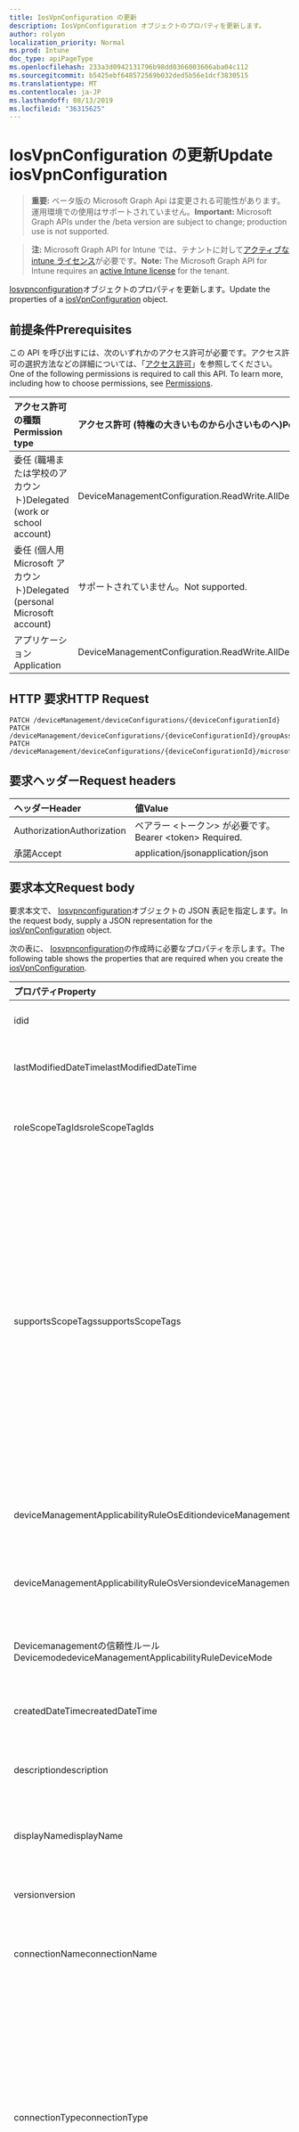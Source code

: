 ```yaml
---
title: IosVpnConfiguration の更新
description: IosVpnConfiguration オブジェクトのプロパティを更新します。
author: rolyon
localization_priority: Normal
ms.prod: Intune
doc_type: apiPageType
ms.openlocfilehash: 233a3d0942131796b98dd0366003606aba04c112
ms.sourcegitcommit: b5425ebf648572569b032ded5b56e1dcf3830515
ms.translationtype: MT
ms.contentlocale: ja-JP
ms.lasthandoff: 08/13/2019
ms.locfileid: "36315625"
---
```

# <a name="update-iosvpnconfiguration"></a><span data-ttu-id="395d3-103">IosVpnConfiguration の更新</span><span class="sxs-lookup"><span data-stu-id="395d3-103">Update iosVpnConfiguration</span></span>

> <span data-ttu-id="395d3-104">**重要:** ベータ版の Microsoft Graph Api は変更される可能性があります。運用環境での使用はサポートされていません。</span><span class="sxs-lookup"><span data-stu-id="395d3-104">**Important:** Microsoft Graph APIs under the /beta version are subject to change; production use is not supported.</span></span>

> <span data-ttu-id="395d3-105">**注:** Microsoft Graph API for Intune では、テナントに対して[アクティブな intune ライセンス](https://go.microsoft.com/fwlink/?linkid=839381)が必要です。</span><span class="sxs-lookup"><span data-stu-id="395d3-105">**Note:** The Microsoft Graph API for Intune requires an [active Intune license](https://go.microsoft.com/fwlink/?linkid=839381) for the tenant.</span></span>

<span data-ttu-id="395d3-106">[Iosvpnconfiguration](../resources/intune-deviceconfig-iosvpnconfiguration.md)オブジェクトのプロパティを更新します。</span><span class="sxs-lookup"><span data-stu-id="395d3-106">Update the properties of a [iosVpnConfiguration](../resources/intune-deviceconfig-iosvpnconfiguration.md) object.</span></span>

## <a name="prerequisites"></a><span data-ttu-id="395d3-107">前提条件</span><span class="sxs-lookup"><span data-stu-id="395d3-107">Prerequisites</span></span>
<span data-ttu-id="395d3-p101">この API を呼び出すには、次のいずれかのアクセス許可が必要です。アクセス許可の選択方法などの詳細については、「[アクセス許可](/graph/permissions-reference)」を参照してください。</span><span class="sxs-lookup"><span data-stu-id="395d3-p101">One of the following permissions is required to call this API. To learn more, including how to choose permissions, see [Permissions](/graph/permissions-reference).</span></span>

|<span data-ttu-id="395d3-110">アクセス許可の種類</span><span class="sxs-lookup"><span data-stu-id="395d3-110">Permission type</span></span>|<span data-ttu-id="395d3-111">アクセス許可 (特権の大きいものから小さいものへ)</span><span class="sxs-lookup"><span data-stu-id="395d3-111">Permissions (from most to least privileged)</span></span>|
|:---|:---|
|<span data-ttu-id="395d3-112">委任 (職場または学校のアカウント)</span><span class="sxs-lookup"><span data-stu-id="395d3-112">Delegated (work or school account)</span></span>|<span data-ttu-id="395d3-113">DeviceManagementConfiguration.ReadWrite.All</span><span class="sxs-lookup"><span data-stu-id="395d3-113">DeviceManagementConfiguration.ReadWrite.All</span></span>|
|<span data-ttu-id="395d3-114">委任 (個人用 Microsoft アカウント)</span><span class="sxs-lookup"><span data-stu-id="395d3-114">Delegated (personal Microsoft account)</span></span>|<span data-ttu-id="395d3-115">サポートされていません。</span><span class="sxs-lookup"><span data-stu-id="395d3-115">Not supported.</span></span>|
|<span data-ttu-id="395d3-116">アプリケーション</span><span class="sxs-lookup"><span data-stu-id="395d3-116">Application</span></span>|<span data-ttu-id="395d3-117">DeviceManagementConfiguration.ReadWrite.All</span><span class="sxs-lookup"><span data-stu-id="395d3-117">DeviceManagementConfiguration.ReadWrite.All</span></span>|

## <a name="http-request"></a><span data-ttu-id="395d3-118">HTTP 要求</span><span class="sxs-lookup"><span data-stu-id="395d3-118">HTTP Request</span></span>
<!-- {
  "blockType": "ignored"
}
-->
``` http
PATCH /deviceManagement/deviceConfigurations/{deviceConfigurationId}
PATCH /deviceManagement/deviceConfigurations/{deviceConfigurationId}/groupAssignments/{deviceConfigurationGroupAssignmentId}/deviceConfiguration
PATCH /deviceManagement/deviceConfigurations/{deviceConfigurationId}/microsoft.graph.windowsDomainJoinConfiguration/networkAccessConfigurations/{deviceConfigurationId}
```

## <a name="request-headers"></a><span data-ttu-id="395d3-119">要求ヘッダー</span><span class="sxs-lookup"><span data-stu-id="395d3-119">Request headers</span></span>
|<span data-ttu-id="395d3-120">ヘッダー</span><span class="sxs-lookup"><span data-stu-id="395d3-120">Header</span></span>|<span data-ttu-id="395d3-121">値</span><span class="sxs-lookup"><span data-stu-id="395d3-121">Value</span></span>|
|:---|:---|
|<span data-ttu-id="395d3-122">Authorization</span><span class="sxs-lookup"><span data-stu-id="395d3-122">Authorization</span></span>|<span data-ttu-id="395d3-123">ベアラー &lt;トークン&gt; が必要です。</span><span class="sxs-lookup"><span data-stu-id="395d3-123">Bearer &lt;token&gt; Required.</span></span>|
|<span data-ttu-id="395d3-124">承諾</span><span class="sxs-lookup"><span data-stu-id="395d3-124">Accept</span></span>|<span data-ttu-id="395d3-125">application/json</span><span class="sxs-lookup"><span data-stu-id="395d3-125">application/json</span></span>|

## <a name="request-body"></a><span data-ttu-id="395d3-126">要求本文</span><span class="sxs-lookup"><span data-stu-id="395d3-126">Request body</span></span>
<span data-ttu-id="395d3-127">要求本文で、 [Iosvpnconfiguration](../resources/intune-deviceconfig-iosvpnconfiguration.md)オブジェクトの JSON 表記を指定します。</span><span class="sxs-lookup"><span data-stu-id="395d3-127">In the request body, supply a JSON representation for the [iosVpnConfiguration](../resources/intune-deviceconfig-iosvpnconfiguration.md) object.</span></span>

<span data-ttu-id="395d3-128">次の表に、 [Iosvpnconfiguration](../resources/intune-deviceconfig-iosvpnconfiguration.md)の作成時に必要なプロパティを示します。</span><span class="sxs-lookup"><span data-stu-id="395d3-128">The following table shows the properties that are required when you create the [iosVpnConfiguration](../resources/intune-deviceconfig-iosvpnconfiguration.md).</span></span>

|<span data-ttu-id="395d3-129">プロパティ</span><span class="sxs-lookup"><span data-stu-id="395d3-129">Property</span></span>|<span data-ttu-id="395d3-130">型</span><span class="sxs-lookup"><span data-stu-id="395d3-130">Type</span></span>|<span data-ttu-id="395d3-131">説明</span><span class="sxs-lookup"><span data-stu-id="395d3-131">Description</span></span>|
|:---|:---|:---|
|<span data-ttu-id="395d3-132">id</span><span class="sxs-lookup"><span data-stu-id="395d3-132">id</span></span>|<span data-ttu-id="395d3-133">文字列</span><span class="sxs-lookup"><span data-stu-id="395d3-133">String</span></span>|<span data-ttu-id="395d3-134">エンティティのキー。</span><span class="sxs-lookup"><span data-stu-id="395d3-134">Key of the entity.</span></span> <span data-ttu-id="395d3-135">[deviceConfiguration](../resources/intune-deviceconfig-deviceconfiguration.md) から継承します</span><span class="sxs-lookup"><span data-stu-id="395d3-135">Inherited from [deviceConfiguration](../resources/intune-deviceconfig-deviceconfiguration.md)</span></span>|
|<span data-ttu-id="395d3-136">lastModifiedDateTime</span><span class="sxs-lookup"><span data-stu-id="395d3-136">lastModifiedDateTime</span></span>|<span data-ttu-id="395d3-137">DateTimeOffset</span><span class="sxs-lookup"><span data-stu-id="395d3-137">DateTimeOffset</span></span>|<span data-ttu-id="395d3-138">オブジェクトの最終更新の DateTime。</span><span class="sxs-lookup"><span data-stu-id="395d3-138">DateTime the object was last modified.</span></span> <span data-ttu-id="395d3-139">[deviceConfiguration](../resources/intune-deviceconfig-deviceconfiguration.md) から継承します</span><span class="sxs-lookup"><span data-stu-id="395d3-139">Inherited from [deviceConfiguration](../resources/intune-deviceconfig-deviceconfiguration.md)</span></span>|
|<span data-ttu-id="395d3-140">roleScopeTagIds</span><span class="sxs-lookup"><span data-stu-id="395d3-140">roleScopeTagIds</span></span>|<span data-ttu-id="395d3-141">文字列コレクション</span><span class="sxs-lookup"><span data-stu-id="395d3-141">String collection</span></span>|<span data-ttu-id="395d3-142">このエンティティインスタンスの範囲タグのリスト。</span><span class="sxs-lookup"><span data-stu-id="395d3-142">List of Scope Tags for this Entity instance.</span></span> <span data-ttu-id="395d3-143">[deviceConfiguration](../resources/intune-deviceconfig-deviceconfiguration.md) から継承します</span><span class="sxs-lookup"><span data-stu-id="395d3-143">Inherited from [deviceConfiguration](../resources/intune-deviceconfig-deviceconfiguration.md)</span></span>|
|<span data-ttu-id="395d3-144">supportsScopeTags</span><span class="sxs-lookup"><span data-stu-id="395d3-144">supportsScopeTags</span></span>|<span data-ttu-id="395d3-145">Boolean</span><span class="sxs-lookup"><span data-stu-id="395d3-145">Boolean</span></span>|<span data-ttu-id="395d3-146">基になるデバイス構成がスコープタグの割り当てをサポートしているかどうかを示します。</span><span class="sxs-lookup"><span data-stu-id="395d3-146">Indicates whether or not the underlying Device Configuration supports the assignment of scope tags.</span></span> <span data-ttu-id="395d3-147">この値が false である場合、ScopeTags プロパティへの割り当ては許可されません。エンティティは、スコープを持つユーザーには表示されません。</span><span class="sxs-lookup"><span data-stu-id="395d3-147">Assigning to the ScopeTags property is not allowed when this value is false and entities will not be visible to scoped users.</span></span> <span data-ttu-id="395d3-148">これは Silverlight で作成された従来のポリシーに対して実行され、Azure ポータルでポリシーを削除して再作成することによって解決できます。</span><span class="sxs-lookup"><span data-stu-id="395d3-148">This occurs for Legacy policies created in Silverlight and can be resolved by deleting and recreating the policy in the Azure Portal.</span></span> <span data-ttu-id="395d3-149">このプロパティに値を設定するには、 SetExtrusionDirection メソッドを適用します。</span><span class="sxs-lookup"><span data-stu-id="395d3-149">This property is read-only.</span></span> <span data-ttu-id="395d3-150">[deviceConfiguration](../resources/intune-deviceconfig-deviceconfiguration.md) から継承します</span><span class="sxs-lookup"><span data-stu-id="395d3-150">Inherited from [deviceConfiguration](../resources/intune-deviceconfig-deviceconfiguration.md)</span></span>|
|<span data-ttu-id="395d3-151">deviceManagementApplicabilityRuleOsEdition</span><span class="sxs-lookup"><span data-stu-id="395d3-151">deviceManagementApplicabilityRuleOsEdition</span></span>|[<span data-ttu-id="395d3-152">deviceManagementApplicabilityRuleOsEdition</span><span class="sxs-lookup"><span data-stu-id="395d3-152">deviceManagementApplicabilityRuleOsEdition</span></span>](../resources/intune-deviceconfig-devicemanagementapplicabilityruleosedition.md)|<span data-ttu-id="395d3-153">このポリシーの OS エディションの適用。</span><span class="sxs-lookup"><span data-stu-id="395d3-153">The OS edition applicability for this Policy.</span></span> <span data-ttu-id="395d3-154">[deviceConfiguration](../resources/intune-deviceconfig-deviceconfiguration.md) から継承します</span><span class="sxs-lookup"><span data-stu-id="395d3-154">Inherited from [deviceConfiguration](../resources/intune-deviceconfig-deviceconfiguration.md)</span></span>|
|<span data-ttu-id="395d3-155">deviceManagementApplicabilityRuleOsVersion</span><span class="sxs-lookup"><span data-stu-id="395d3-155">deviceManagementApplicabilityRuleOsVersion</span></span>|[<span data-ttu-id="395d3-156">deviceManagementApplicabilityRuleOsVersion</span><span class="sxs-lookup"><span data-stu-id="395d3-156">deviceManagementApplicabilityRuleOsVersion</span></span>](../resources/intune-deviceconfig-devicemanagementapplicabilityruleosversion.md)|<span data-ttu-id="395d3-157">このポリシーの OS バージョン適用ルール。</span><span class="sxs-lookup"><span data-stu-id="395d3-157">The OS version applicability rule for this Policy.</span></span> <span data-ttu-id="395d3-158">[deviceConfiguration](../resources/intune-deviceconfig-deviceconfiguration.md) から継承します</span><span class="sxs-lookup"><span data-stu-id="395d3-158">Inherited from [deviceConfiguration](../resources/intune-deviceconfig-deviceconfiguration.md)</span></span>|
|<span data-ttu-id="395d3-159">Devicemanagementの信頼性ルール Devicemode</span><span class="sxs-lookup"><span data-stu-id="395d3-159">deviceManagementApplicabilityRuleDeviceMode</span></span>|[<span data-ttu-id="395d3-160">Devicemanagementの信頼性ルール Devicemode</span><span class="sxs-lookup"><span data-stu-id="395d3-160">deviceManagementApplicabilityRuleDeviceMode</span></span>](../resources/intune-deviceconfig-devicemanagementapplicabilityruledevicemode.md)|<span data-ttu-id="395d3-161">このポリシーのデバイスモード適用ルール。</span><span class="sxs-lookup"><span data-stu-id="395d3-161">The device mode applicability rule for this Policy.</span></span> <span data-ttu-id="395d3-162">[deviceConfiguration](../resources/intune-deviceconfig-deviceconfiguration.md) から継承します</span><span class="sxs-lookup"><span data-stu-id="395d3-162">Inherited from [deviceConfiguration](../resources/intune-deviceconfig-deviceconfiguration.md)</span></span>|
|<span data-ttu-id="395d3-163">createdDateTime</span><span class="sxs-lookup"><span data-stu-id="395d3-163">createdDateTime</span></span>|<span data-ttu-id="395d3-164">DateTimeOffset</span><span class="sxs-lookup"><span data-stu-id="395d3-164">DateTimeOffset</span></span>|<span data-ttu-id="395d3-165">オブジェクトが作成された DateTime。</span><span class="sxs-lookup"><span data-stu-id="395d3-165">DateTime the object was created.</span></span> <span data-ttu-id="395d3-166">[deviceConfiguration](../resources/intune-deviceconfig-deviceconfiguration.md) から継承します</span><span class="sxs-lookup"><span data-stu-id="395d3-166">Inherited from [deviceConfiguration](../resources/intune-deviceconfig-deviceconfiguration.md)</span></span>|
|<span data-ttu-id="395d3-167">description</span><span class="sxs-lookup"><span data-stu-id="395d3-167">description</span></span>|<span data-ttu-id="395d3-168">String</span><span class="sxs-lookup"><span data-stu-id="395d3-168">String</span></span>|<span data-ttu-id="395d3-169">管理者が指定した、デバイス構成についての説明。</span><span class="sxs-lookup"><span data-stu-id="395d3-169">Admin provided description of the Device Configuration.</span></span> <span data-ttu-id="395d3-170">[deviceConfiguration](../resources/intune-deviceconfig-deviceconfiguration.md) から継承します</span><span class="sxs-lookup"><span data-stu-id="395d3-170">Inherited from [deviceConfiguration](../resources/intune-deviceconfig-deviceconfiguration.md)</span></span>|
|<span data-ttu-id="395d3-171">displayName</span><span class="sxs-lookup"><span data-stu-id="395d3-171">displayName</span></span>|<span data-ttu-id="395d3-172">String</span><span class="sxs-lookup"><span data-stu-id="395d3-172">String</span></span>|<span data-ttu-id="395d3-173">管理者が指定した、デバイス構成の名前。</span><span class="sxs-lookup"><span data-stu-id="395d3-173">Admin provided name of the device configuration.</span></span> <span data-ttu-id="395d3-174">[deviceConfiguration](../resources/intune-deviceconfig-deviceconfiguration.md) から継承します</span><span class="sxs-lookup"><span data-stu-id="395d3-174">Inherited from [deviceConfiguration](../resources/intune-deviceconfig-deviceconfiguration.md)</span></span>|
|<span data-ttu-id="395d3-175">version</span><span class="sxs-lookup"><span data-stu-id="395d3-175">version</span></span>|<span data-ttu-id="395d3-176">Int32</span><span class="sxs-lookup"><span data-stu-id="395d3-176">Int32</span></span>|<span data-ttu-id="395d3-177">デバイス構成のバージョン。</span><span class="sxs-lookup"><span data-stu-id="395d3-177">Version of the device configuration.</span></span> <span data-ttu-id="395d3-178">[deviceConfiguration](../resources/intune-deviceconfig-deviceconfiguration.md) から継承します</span><span class="sxs-lookup"><span data-stu-id="395d3-178">Inherited from [deviceConfiguration](../resources/intune-deviceconfig-deviceconfiguration.md)</span></span>|
|<span data-ttu-id="395d3-179">connectionName</span><span class="sxs-lookup"><span data-stu-id="395d3-179">connectionName</span></span>|<span data-ttu-id="395d3-180">String</span><span class="sxs-lookup"><span data-stu-id="395d3-180">String</span></span>|<span data-ttu-id="395d3-181">ユーザーに表示される接続名。</span><span class="sxs-lookup"><span data-stu-id="395d3-181">Connection name displayed to the user.</span></span> <span data-ttu-id="395d3-182">[りんご Evpnconfiguration](../resources/intune-deviceconfig-applevpnconfiguration.md)からの継承</span><span class="sxs-lookup"><span data-stu-id="395d3-182">Inherited from [appleVpnConfiguration](../resources/intune-deviceconfig-applevpnconfiguration.md)</span></span>|
|<span data-ttu-id="395d3-183">connectionType</span><span class="sxs-lookup"><span data-stu-id="395d3-183">connectionType</span></span>|[<span data-ttu-id="395d3-184">appleVpnConnectionType</span><span class="sxs-lookup"><span data-stu-id="395d3-184">appleVpnConnectionType</span></span>](../resources/intune-deviceconfig-applevpnconnectiontype.md)|<span data-ttu-id="395d3-185">接続の種類。</span><span class="sxs-lookup"><span data-stu-id="395d3-185">Connection type.</span></span> <span data-ttu-id="395d3-186">[[りんご Evpnconfiguration](../resources/intune-deviceconfig-applevpnconfiguration.md)から継承します。</span><span class="sxs-lookup"><span data-stu-id="395d3-186">Inherited from [appleVpnConfiguration](../resources/intune-deviceconfig-applevpnconfiguration.md).</span></span> <span data-ttu-id="395d3-187">可能な値は`ciscoAnyConnect`、 `pulseSecure`、 `f5EdgeClient` `dellSonicWallMobileConnect` `checkPointCapsuleVpn` `customVpn` `ciscoIPSec` `citrix` `ciscoAnyConnectV2` `ikEv2`、、 `paloAltoGlobalProtect`、、、、、、、、、、、、です。 `zscalerPrivateAccess` `f5Access2018` `citrixSso` `paloAltoGlobalProtectV2`</span><span class="sxs-lookup"><span data-stu-id="395d3-187">Possible values are: `ciscoAnyConnect`, `pulseSecure`, `f5EdgeClient`, `dellSonicWallMobileConnect`, `checkPointCapsuleVpn`, `customVpn`, `ciscoIPSec`, `citrix`, `ciscoAnyConnectV2`, `paloAltoGlobalProtect`, `zscalerPrivateAccess`, `f5Access2018`, `citrixSso`, `paloAltoGlobalProtectV2`, `ikEv2`.</span></span>|
|<span data-ttu-id="395d3-188">loginGroupOrDomain</span><span class="sxs-lookup"><span data-stu-id="395d3-188">loginGroupOrDomain</span></span>|<span data-ttu-id="395d3-189">String</span><span class="sxs-lookup"><span data-stu-id="395d3-189">String</span></span>|<span data-ttu-id="395d3-190">接続の種類が Dell SonicWALL Mobile Connection に設定されている場合のログイングループまたはドメイン。</span><span class="sxs-lookup"><span data-stu-id="395d3-190">Login group or domain when connection type is set to Dell SonicWALL Mobile Connection.</span></span> <span data-ttu-id="395d3-191">[りんご Evpnconfiguration](../resources/intune-deviceconfig-applevpnconfiguration.md)からの継承</span><span class="sxs-lookup"><span data-stu-id="395d3-191">Inherited from [appleVpnConfiguration](../resources/intune-deviceconfig-applevpnconfiguration.md)</span></span>|
|<span data-ttu-id="395d3-192">role</span><span class="sxs-lookup"><span data-stu-id="395d3-192">role</span></span>|<span data-ttu-id="395d3-193">String</span><span class="sxs-lookup"><span data-stu-id="395d3-193">String</span></span>|<span data-ttu-id="395d3-194">接続の種類がパルス Secure に設定されている場合の役割。</span><span class="sxs-lookup"><span data-stu-id="395d3-194">Role when connection type is set to Pulse Secure.</span></span> <span data-ttu-id="395d3-195">[りんご Evpnconfiguration](../resources/intune-deviceconfig-applevpnconfiguration.md)からの継承</span><span class="sxs-lookup"><span data-stu-id="395d3-195">Inherited from [appleVpnConfiguration](../resources/intune-deviceconfig-applevpnconfiguration.md)</span></span>|
|<span data-ttu-id="395d3-196">領域</span><span class="sxs-lookup"><span data-stu-id="395d3-196">realm</span></span>|<span data-ttu-id="395d3-197">String</span><span class="sxs-lookup"><span data-stu-id="395d3-197">String</span></span>|<span data-ttu-id="395d3-198">接続の種類がパルス Secure に設定されている場合の領域。</span><span class="sxs-lookup"><span data-stu-id="395d3-198">Realm when connection type is set to Pulse Secure.</span></span> <span data-ttu-id="395d3-199">[りんご Evpnconfiguration](../resources/intune-deviceconfig-applevpnconfiguration.md)からの継承</span><span class="sxs-lookup"><span data-stu-id="395d3-199">Inherited from [appleVpnConfiguration](../resources/intune-deviceconfig-applevpnconfiguration.md)</span></span>|
|<span data-ttu-id="395d3-200">server</span><span class="sxs-lookup"><span data-stu-id="395d3-200">server</span></span>|[<span data-ttu-id="395d3-201">vpnServer</span><span class="sxs-lookup"><span data-stu-id="395d3-201">vpnServer</span></span>](../resources/intune-deviceconfig-vpnserver.md)|<span data-ttu-id="395d3-202">ネットワーク上の VPN サーバー。</span><span class="sxs-lookup"><span data-stu-id="395d3-202">VPN Server on the network.</span></span> <span data-ttu-id="395d3-203">エンドユーザーがこのネットワークの場所にアクセスできることを確認します。</span><span class="sxs-lookup"><span data-stu-id="395d3-203">Make sure end users can access this network location.</span></span> <span data-ttu-id="395d3-204">[りんご Evpnconfiguration](../resources/intune-deviceconfig-applevpnconfiguration.md)からの継承</span><span class="sxs-lookup"><span data-stu-id="395d3-204">Inherited from [appleVpnConfiguration](../resources/intune-deviceconfig-applevpnconfiguration.md)</span></span>|
|<span data-ttu-id="395d3-205">識別子</span><span class="sxs-lookup"><span data-stu-id="395d3-205">identifier</span></span>|<span data-ttu-id="395d3-206">String</span><span class="sxs-lookup"><span data-stu-id="395d3-206">String</span></span>|<span data-ttu-id="395d3-207">接続の種類がカスタム VPN に設定されている場合に、VPN ベンダーによって提供される識別子。</span><span class="sxs-lookup"><span data-stu-id="395d3-207">Identifier provided by VPN vendor when connection type is set to Custom VPN.</span></span> <span data-ttu-id="395d3-208">例: Cisco AnyConnect は、[りんご Evpnconfiguration](../resources/intune-deviceconfig-applevpnconfiguration.md)から継承したフォームの識別子を使用しています。</span><span class="sxs-lookup"><span data-stu-id="395d3-208">For example: Cisco AnyConnect uses an identifier of the form com.cisco.anyconnect.applevpn.plugin Inherited from [appleVpnConfiguration](../resources/intune-deviceconfig-applevpnconfiguration.md)</span></span>|
|<span data-ttu-id="395d3-209">customData</span><span class="sxs-lookup"><span data-stu-id="395d3-209">customData</span></span>|<span data-ttu-id="395d3-210">[keyvalue](../resources/intune-deviceconfig-keyvalue.md) コレクション</span><span class="sxs-lookup"><span data-stu-id="395d3-210">[keyValue](../resources/intune-deviceconfig-keyvalue.md) collection</span></span>|<span data-ttu-id="395d3-211">カスタムデータ接続の種類がカスタム VPN に設定されている場合。</span><span class="sxs-lookup"><span data-stu-id="395d3-211">Custom data when connection type is set to Custom VPN.</span></span> <span data-ttu-id="395d3-212">このフィールドを使用して、Intune によってサポートされていないが、VPN ソリューションで利用可能な機能を有効にします。</span><span class="sxs-lookup"><span data-stu-id="395d3-212">Use this field to enable functionality not supported by Intune, but available in your VPN solution.</span></span> <span data-ttu-id="395d3-213">これらのキーと値のペアを追加する方法については、VPN ベンダーに問い合わせてください。</span><span class="sxs-lookup"><span data-stu-id="395d3-213">Contact your VPN vendor to learn how to add these key/value pairs.</span></span> <span data-ttu-id="395d3-214">このコレクションには、最大25個の要素を含めることができます。</span><span class="sxs-lookup"><span data-stu-id="395d3-214">This collection can contain a maximum of 25 elements.</span></span> <span data-ttu-id="395d3-215">[りんご Evpnconfiguration](../resources/intune-deviceconfig-applevpnconfiguration.md)からの継承</span><span class="sxs-lookup"><span data-stu-id="395d3-215">Inherited from [appleVpnConfiguration](../resources/intune-deviceconfig-applevpnconfiguration.md)</span></span>|
|<span data-ttu-id="395d3-216">customKeyValueData</span><span class="sxs-lookup"><span data-stu-id="395d3-216">customKeyValueData</span></span>|<span data-ttu-id="395d3-217">[keyValuePair](../resources/intune-shared-keyvaluepair.md) コレクション</span><span class="sxs-lookup"><span data-stu-id="395d3-217">[keyValuePair](../resources/intune-shared-keyvaluepair.md) collection</span></span>|<span data-ttu-id="395d3-218">カスタムデータ接続の種類がカスタム VPN に設定されている場合。</span><span class="sxs-lookup"><span data-stu-id="395d3-218">Custom data when connection type is set to Custom VPN.</span></span> <span data-ttu-id="395d3-219">このフィールドを使用して、Intune によってサポートされていないが、VPN ソリューションで利用可能な機能を有効にします。</span><span class="sxs-lookup"><span data-stu-id="395d3-219">Use this field to enable functionality not supported by Intune, but available in your VPN solution.</span></span> <span data-ttu-id="395d3-220">これらのキーと値のペアを追加する方法については、VPN ベンダーに問い合わせてください。</span><span class="sxs-lookup"><span data-stu-id="395d3-220">Contact your VPN vendor to learn how to add these key/value pairs.</span></span> <span data-ttu-id="395d3-221">このコレクションには、最大25個の要素を含めることができます。</span><span class="sxs-lookup"><span data-stu-id="395d3-221">This collection can contain a maximum of 25 elements.</span></span> <span data-ttu-id="395d3-222">[りんご Evpnconfiguration](../resources/intune-deviceconfig-applevpnconfiguration.md)からの継承</span><span class="sxs-lookup"><span data-stu-id="395d3-222">Inherited from [appleVpnConfiguration](../resources/intune-deviceconfig-applevpnconfiguration.md)</span></span>|
|<span data-ttu-id="395d3-223">enableSplitTunneling</span><span class="sxs-lookup"><span data-stu-id="395d3-223">enableSplitTunneling</span></span>|<span data-ttu-id="395d3-224">Boolean</span><span class="sxs-lookup"><span data-stu-id="395d3-224">Boolean</span></span>|<span data-ttu-id="395d3-225">すべてのネットワークトラフィックを VPN 経由で送信します。</span><span class="sxs-lookup"><span data-stu-id="395d3-225">Send all network traffic through VPN.</span></span> <span data-ttu-id="395d3-226">[りんご Evpnconfiguration](../resources/intune-deviceconfig-applevpnconfiguration.md)からの継承</span><span class="sxs-lookup"><span data-stu-id="395d3-226">Inherited from [appleVpnConfiguration](../resources/intune-deviceconfig-applevpnconfiguration.md)</span></span>|
|<span data-ttu-id="395d3-227">authenticationMethod</span><span class="sxs-lookup"><span data-stu-id="395d3-227">authenticationMethod</span></span>|[<span data-ttu-id="395d3-228">vpnAuthenticationMethod</span><span class="sxs-lookup"><span data-stu-id="395d3-228">vpnAuthenticationMethod</span></span>](../resources/intune-deviceconfig-vpnauthenticationmethod.md)|<span data-ttu-id="395d3-229">この VPN 接続の認証方法。</span><span class="sxs-lookup"><span data-stu-id="395d3-229">Authentication method for this VPN connection.</span></span> <span data-ttu-id="395d3-230">[[りんご Evpnconfiguration](../resources/intune-deviceconfig-applevpnconfiguration.md)から継承します。</span><span class="sxs-lookup"><span data-stu-id="395d3-230">Inherited from [appleVpnConfiguration](../resources/intune-deviceconfig-applevpnconfiguration.md).</span></span> <span data-ttu-id="395d3-231">使用可能な値は、`certificate`、`usernameAndPassword`、`sharedSecret`、`derivedCredential` です。</span><span class="sxs-lookup"><span data-stu-id="395d3-231">Possible values are: `certificate`, `usernameAndPassword`, `sharedSecret`, `derivedCredential`.</span></span>|
|<span data-ttu-id="395d3-232">enablePerApp</span><span class="sxs-lookup"><span data-stu-id="395d3-232">enablePerApp</span></span>|<span data-ttu-id="395d3-233">Boolean</span><span class="sxs-lookup"><span data-stu-id="395d3-233">Boolean</span></span>|<span data-ttu-id="395d3-234">この値を true に設定すると、エンドユーザーの iOS デバイス上でこの VPN 接続をトリガーできるアプリに後で関連付けることができるアプリごとの VPN ペイロードが作成されます。</span><span class="sxs-lookup"><span data-stu-id="395d3-234">Setting this to true creates Per-App VPN payload which can later be associated with Apps that can trigger this VPN conneciton on the end user's iOS device.</span></span> <span data-ttu-id="395d3-235">[りんご Evpnconfiguration](../resources/intune-deviceconfig-applevpnconfiguration.md)からの継承</span><span class="sxs-lookup"><span data-stu-id="395d3-235">Inherited from [appleVpnConfiguration](../resources/intune-deviceconfig-applevpnconfiguration.md)</span></span>|
|<span data-ttu-id="395d3-236">Saf Aridomains</span><span class="sxs-lookup"><span data-stu-id="395d3-236">safariDomains</span></span>|<span data-ttu-id="395d3-237">文字列コレクション</span><span class="sxs-lookup"><span data-stu-id="395d3-237">String collection</span></span>|<span data-ttu-id="395d3-238">この VPN がアプリごとの設定が有効になっている場合の Safari ドメイン</span><span class="sxs-lookup"><span data-stu-id="395d3-238">Safari domains when this VPN per App setting is enabled.</span></span> <span data-ttu-id="395d3-239">この VPN に関連付けられているアプリに加えて、ここで指定した Safari ドメインもこの VPN 接続をトリガーすることができます。</span><span class="sxs-lookup"><span data-stu-id="395d3-239">In addition to the apps associated with this VPN, Safari domains specified here will also be able to trigger this VPN connection.</span></span> <span data-ttu-id="395d3-240">[りんご Evpnconfiguration](../resources/intune-deviceconfig-applevpnconfiguration.md)からの継承</span><span class="sxs-lookup"><span data-stu-id="395d3-240">Inherited from [appleVpnConfiguration](../resources/intune-deviceconfig-applevpnconfiguration.md)</span></span>|
|<span data-ttu-id="395d3-241">onDemandRules</span><span class="sxs-lookup"><span data-stu-id="395d3-241">onDemandRules</span></span>|<span data-ttu-id="395d3-242">[vpnOnDemandRule](../resources/intune-deviceconfig-vpnondemandrule.md)コレクション</span><span class="sxs-lookup"><span data-stu-id="395d3-242">[vpnOnDemandRule](../resources/intune-deviceconfig-vpnondemandrule.md) collection</span></span>|<span data-ttu-id="395d3-243">オンデマンドルール。</span><span class="sxs-lookup"><span data-stu-id="395d3-243">On-Demand Rules.</span></span> <span data-ttu-id="395d3-244">このコレクションには、最大で 500 個の要素を含めることができます。</span><span class="sxs-lookup"><span data-stu-id="395d3-244">This collection can contain a maximum of 500 elements.</span></span> <span data-ttu-id="395d3-245">[りんご Evpnconfiguration](../resources/intune-deviceconfig-applevpnconfiguration.md)からの継承</span><span class="sxs-lookup"><span data-stu-id="395d3-245">Inherited from [appleVpnConfiguration](../resources/intune-deviceconfig-applevpnconfiguration.md)</span></span>|
|<span data-ttu-id="395d3-246">proxyServer</span><span class="sxs-lookup"><span data-stu-id="395d3-246">proxyServer</span></span>|[<span data-ttu-id="395d3-247">vpnProxyServer</span><span class="sxs-lookup"><span data-stu-id="395d3-247">vpnProxyServer</span></span>](../resources/intune-deviceconfig-vpnproxyserver.md)|<span data-ttu-id="395d3-248">プロキシサーバー。</span><span class="sxs-lookup"><span data-stu-id="395d3-248">Proxy Server.</span></span> <span data-ttu-id="395d3-249">[りんご Evpnconfiguration](../resources/intune-deviceconfig-applevpnconfiguration.md)からの継承</span><span class="sxs-lookup"><span data-stu-id="395d3-249">Inherited from [appleVpnConfiguration](../resources/intune-deviceconfig-applevpnconfiguration.md)</span></span>|
|<span data-ttu-id="395d3-250">optInToDeviceIdSharing</span><span class="sxs-lookup"><span data-stu-id="395d3-250">optInToDeviceIdSharing</span></span>|<span data-ttu-id="395d3-251">Boolean</span><span class="sxs-lookup"><span data-stu-id="395d3-251">Boolean</span></span>|<span data-ttu-id="395d3-252">ネットワークアクセス制御の検証時に使用するために、デバイスの Id をサードパーティの vpn クライアントに共有するオプトイン。</span><span class="sxs-lookup"><span data-stu-id="395d3-252">Opt-In to sharing the device's Id to third-party vpn clients for use during network access control validation.</span></span> <span data-ttu-id="395d3-253">[りんご Evpnconfiguration](../resources/intune-deviceconfig-applevpnconfiguration.md)からの継承</span><span class="sxs-lookup"><span data-stu-id="395d3-253">Inherited from [appleVpnConfiguration](../resources/intune-deviceconfig-applevpnconfiguration.md)</span></span>|
|<span data-ttu-id="395d3-254">providerType</span><span class="sxs-lookup"><span data-stu-id="395d3-254">providerType</span></span>|[<span data-ttu-id="395d3-255">vpnProviderType</span><span class="sxs-lookup"><span data-stu-id="395d3-255">vpnProviderType</span></span>](../resources/intune-deviceconfig-vpnprovidertype.md)|<span data-ttu-id="395d3-256">アプリごとの VPN のプロバイダーの種類。</span><span class="sxs-lookup"><span data-stu-id="395d3-256">Provider type for per-app VPN.</span></span> <span data-ttu-id="395d3-257">可能な値は、`notConfigured`、`appProxy`、`packetTunnel` です。</span><span class="sxs-lookup"><span data-stu-id="395d3-257">Possible values are: `notConfigured`, `appProxy`, `packetTunnel`.</span></span>|
|<span data-ttu-id="395d3-258">Userdomain に</span><span class="sxs-lookup"><span data-stu-id="395d3-258">userDomain</span></span>|<span data-ttu-id="395d3-259">String</span><span class="sxs-lookup"><span data-stu-id="395d3-259">String</span></span>|<span data-ttu-id="395d3-260">Zscaler のみ。</span><span class="sxs-lookup"><span data-stu-id="395d3-260">Zscaler only.</span></span> <span data-ttu-id="395d3-261">Zscaler アプリでログインフィールドに事前設定するには、静的ドメインを入力します。</span><span class="sxs-lookup"><span data-stu-id="395d3-261">Enter a static domain to pre-populate the login field with in the Zscaler app.</span></span> <span data-ttu-id="395d3-262">この指定を省略すると、代わりにユーザーの Azure Active Directory ドメインが使用されます。</span><span class="sxs-lookup"><span data-stu-id="395d3-262">If this is left empty, the user's Azure Active Directory domain will be used instead.</span></span>|
|<span data-ttu-id="395d3-263">Cloudname</span><span class="sxs-lookup"><span data-stu-id="395d3-263">strictEnforcement</span></span>|<span data-ttu-id="395d3-264">Boolean</span><span class="sxs-lookup"><span data-stu-id="395d3-264">Boolean</span></span>|<span data-ttu-id="395d3-265">Zscaler のみ。</span><span class="sxs-lookup"><span data-stu-id="395d3-265">Zscaler only.</span></span> <span data-ttu-id="395d3-266">ユーザーが Zscaler アプリにサインインするまでネットワークトラフィックをブロックします。</span><span class="sxs-lookup"><span data-stu-id="395d3-266">Blocks network traffic until the user signs into Zscaler app.</span></span> <span data-ttu-id="395d3-267">"True" はトラフィックがブロックされることを意味します。</span><span class="sxs-lookup"><span data-stu-id="395d3-267">"True" means traffic is blocked.</span></span>|
|<span data-ttu-id="395d3-268">cloudName</span><span class="sxs-lookup"><span data-stu-id="395d3-268">cloudName</span></span>|<span data-ttu-id="395d3-269">String</span><span class="sxs-lookup"><span data-stu-id="395d3-269">String</span></span>|<span data-ttu-id="395d3-270">Zscaler のみ。</span><span class="sxs-lookup"><span data-stu-id="395d3-270">Zscaler only.</span></span> <span data-ttu-id="395d3-271">ユーザーが割り当てられている Zscaler cloud。</span><span class="sxs-lookup"><span data-stu-id="395d3-271">Zscaler cloud which the user is assigned to.</span></span>|
|<span data-ttu-id="395d3-272">excludeList</span><span class="sxs-lookup"><span data-stu-id="395d3-272">excludeList</span></span>|<span data-ttu-id="395d3-273">文字列コレクション</span><span class="sxs-lookup"><span data-stu-id="395d3-273">String collection</span></span>|<span data-ttu-id="395d3-274">Zscaler のみ。</span><span class="sxs-lookup"><span data-stu-id="395d3-274">Zscaler only.</span></span> <span data-ttu-id="395d3-275">Zscaler クラウド経由で送信されないネットワークアドレスのリスト。</span><span class="sxs-lookup"><span data-stu-id="395d3-275">List of network addresses which are not sent through the Zscaler cloud.</span></span>|



## <a name="response"></a><span data-ttu-id="395d3-276">応答</span><span class="sxs-lookup"><span data-stu-id="395d3-276">Response</span></span>
<span data-ttu-id="395d3-277">成功した場合、このメソッド`200 OK`は応答コードと、応答本文で更新された[Iosvpnconfiguration](../resources/intune-deviceconfig-iosvpnconfiguration.md)オブジェクトを返します。</span><span class="sxs-lookup"><span data-stu-id="395d3-277">If successful, this method returns a `200 OK` response code and an updated [iosVpnConfiguration](../resources/intune-deviceconfig-iosvpnconfiguration.md) object in the response body.</span></span>

## <a name="example"></a><span data-ttu-id="395d3-278">例</span><span class="sxs-lookup"><span data-stu-id="395d3-278">Example</span></span>

### <a name="request"></a><span data-ttu-id="395d3-279">要求</span><span class="sxs-lookup"><span data-stu-id="395d3-279">Request</span></span>
<span data-ttu-id="395d3-280">以下は、要求の例です。</span><span class="sxs-lookup"><span data-stu-id="395d3-280">Here is an example of the request.</span></span>
``` http
PATCH https://graph.microsoft.com/beta/deviceManagement/deviceConfigurations/{deviceConfigurationId}
Content-type: application/json
Content-length: 2815

{
  "@odata.type": "#microsoft.graph.iosVpnConfiguration",
  "roleScopeTagIds": [
    "Role Scope Tag Ids value"
  ],
  "supportsScopeTags": true,
  "deviceManagementApplicabilityRuleOsEdition": {
    "@odata.type": "microsoft.graph.deviceManagementApplicabilityRuleOsEdition",
    "osEditionTypes": [
      "windows10EnterpriseN"
    ],
    "name": "Name value",
    "ruleType": "exclude"
  },
  "deviceManagementApplicabilityRuleOsVersion": {
    "@odata.type": "microsoft.graph.deviceManagementApplicabilityRuleOsVersion",
    "minOSVersion": "Min OSVersion value",
    "maxOSVersion": "Max OSVersion value",
    "name": "Name value",
    "ruleType": "exclude"
  },
  "deviceManagementApplicabilityRuleDeviceMode": {
    "@odata.type": "microsoft.graph.deviceManagementApplicabilityRuleDeviceMode",
    "deviceMode": "sModeConfiguration",
    "name": "Name value",
    "ruleType": "exclude"
  },
  "description": "Description value",
  "displayName": "Display Name value",
  "version": 7,
  "connectionName": "Connection Name value",
  "connectionType": "pulseSecure",
  "loginGroupOrDomain": "Login Group Or Domain value",
  "role": "Role value",
  "realm": "Realm value",
  "server": {
    "@odata.type": "microsoft.graph.vpnServer",
    "description": "Description value",
    "address": "Address value",
    "isDefaultServer": true
  },
  "identifier": "Identifier value",
  "customData": [
    {
      "@odata.type": "microsoft.graph.keyValue",
      "key": "Key value",
      "value": "Value value"
    }
  ],
  "customKeyValueData": [
    {
      "@odata.type": "microsoft.graph.keyValuePair",
      "name": "Name value",
      "value": "Value value"
    }
  ],
  "enableSplitTunneling": true,
  "authenticationMethod": "usernameAndPassword",
  "enablePerApp": true,
  "safariDomains": [
    "Safari Domains value"
  ],
  "onDemandRules": [
    {
      "@odata.type": "microsoft.graph.vpnOnDemandRule",
      "ssids": [
        "Ssids value"
      ],
      "dnsSearchDomains": [
        "Dns Search Domains value"
      ],
      "probeUrl": "https://example.com/probeUrl/",
      "action": "evaluateConnection",
      "domainAction": "neverConnect",
      "domains": [
        "Domains value"
      ],
      "probeRequiredUrl": "https://example.com/probeRequiredUrl/"
    }
  ],
  "proxyServer": {
    "@odata.type": "microsoft.graph.vpnProxyServer",
    "automaticConfigurationScriptUrl": "https://example.com/automaticConfigurationScriptUrl/",
    "address": "Address value",
    "port": 4
  },
  "optInToDeviceIdSharing": true,
  "providerType": "appProxy",
  "userDomain": "User Domain value",
  "strictEnforcement": true,
  "cloudName": "Cloud Name value",
  "excludeList": [
    "Exclude List value"
  ]
}
```

### <a name="response"></a><span data-ttu-id="395d3-281">応答</span><span class="sxs-lookup"><span data-stu-id="395d3-281">Response</span></span>
<span data-ttu-id="395d3-p134">以下は、応答の例です。注:簡潔にするために、ここに示す応答オブジェクトは切り詰められている場合があります。すべてのプロパティは実際の呼び出しから返されます。</span><span class="sxs-lookup"><span data-stu-id="395d3-p134">Here is an example of the response. Note: The response object shown here may be truncated for brevity. All of the properties will be returned from an actual call.</span></span>
``` http
HTTP/1.1 200 OK
Content-Type: application/json
Content-Length: 2987

{
  "@odata.type": "#microsoft.graph.iosVpnConfiguration",
  "id": "bd12424c-424c-bd12-4c42-12bd4c4212bd",
  "lastModifiedDateTime": "2017-01-01T00:00:35.1329464-08:00",
  "roleScopeTagIds": [
    "Role Scope Tag Ids value"
  ],
  "supportsScopeTags": true,
  "deviceManagementApplicabilityRuleOsEdition": {
    "@odata.type": "microsoft.graph.deviceManagementApplicabilityRuleOsEdition",
    "osEditionTypes": [
      "windows10EnterpriseN"
    ],
    "name": "Name value",
    "ruleType": "exclude"
  },
  "deviceManagementApplicabilityRuleOsVersion": {
    "@odata.type": "microsoft.graph.deviceManagementApplicabilityRuleOsVersion",
    "minOSVersion": "Min OSVersion value",
    "maxOSVersion": "Max OSVersion value",
    "name": "Name value",
    "ruleType": "exclude"
  },
  "deviceManagementApplicabilityRuleDeviceMode": {
    "@odata.type": "microsoft.graph.deviceManagementApplicabilityRuleDeviceMode",
    "deviceMode": "sModeConfiguration",
    "name": "Name value",
    "ruleType": "exclude"
  },
  "createdDateTime": "2017-01-01T00:02:43.5775965-08:00",
  "description": "Description value",
  "displayName": "Display Name value",
  "version": 7,
  "connectionName": "Connection Name value",
  "connectionType": "pulseSecure",
  "loginGroupOrDomain": "Login Group Or Domain value",
  "role": "Role value",
  "realm": "Realm value",
  "server": {
    "@odata.type": "microsoft.graph.vpnServer",
    "description": "Description value",
    "address": "Address value",
    "isDefaultServer": true
  },
  "identifier": "Identifier value",
  "customData": [
    {
      "@odata.type": "microsoft.graph.keyValue",
      "key": "Key value",
      "value": "Value value"
    }
  ],
  "customKeyValueData": [
    {
      "@odata.type": "microsoft.graph.keyValuePair",
      "name": "Name value",
      "value": "Value value"
    }
  ],
  "enableSplitTunneling": true,
  "authenticationMethod": "usernameAndPassword",
  "enablePerApp": true,
  "safariDomains": [
    "Safari Domains value"
  ],
  "onDemandRules": [
    {
      "@odata.type": "microsoft.graph.vpnOnDemandRule",
      "ssids": [
        "Ssids value"
      ],
      "dnsSearchDomains": [
        "Dns Search Domains value"
      ],
      "probeUrl": "https://example.com/probeUrl/",
      "action": "evaluateConnection",
      "domainAction": "neverConnect",
      "domains": [
        "Domains value"
      ],
      "probeRequiredUrl": "https://example.com/probeRequiredUrl/"
    }
  ],
  "proxyServer": {
    "@odata.type": "microsoft.graph.vpnProxyServer",
    "automaticConfigurationScriptUrl": "https://example.com/automaticConfigurationScriptUrl/",
    "address": "Address value",
    "port": 4
  },
  "optInToDeviceIdSharing": true,
  "providerType": "appProxy",
  "userDomain": "User Domain value",
  "strictEnforcement": true,
  "cloudName": "Cloud Name value",
  "excludeList": [
    "Exclude List value"
  ]
}
```






